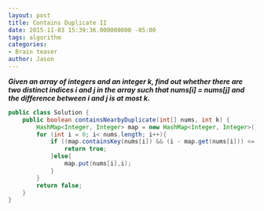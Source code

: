 ```yaml
---
layout: post
title: Contains Duplicate II
date: 2015-11-03 15:39:36.000000000 -05:00
tags: algorithm
categories:
- Brain teaser
author: Jason
---
```

<p><strong><em>Given an array of integers and an integer k, find out whether there are two distinct indices i and j in the array such that nums[i] = nums[j] and the difference between i and j is at most k.</em></strong></p>


``` java
public class Solution {
    public boolean containsNearbyDuplicate(int[] nums, int k) {
        HashMap<Integer, Integer> map = new HashMap<Integer, Integer>();
        for (int i = 0; i< nums.length; i++){
            if ((map.containsKey(nums[i]) && (i - map.get(nums[i])) <= k)) {
                return true;
            }else{
                map.put(nums[i],i);
            }
        }
        return false;
    }
}
```
